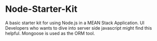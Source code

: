 # Node-Starter-Kit
A basic starter kit for using Node.js in a MEAN Stack Application. 
UI Developers who wants to dive into server side javascript might find this helpful. Mongoose is used as the ORM tool.
